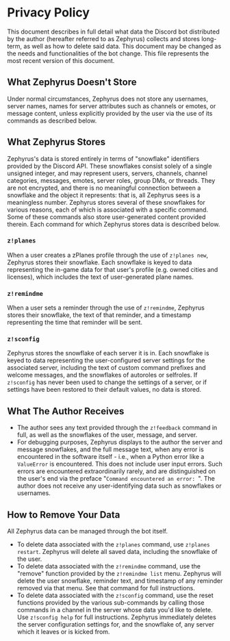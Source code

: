 # Privacy Policy
This document describes in full detail what data the Discord bot distributed by the author (hereafter referred to as Zephyrus) collects and stores long-term, as well as how to delete said data.
This document may be changed as the needs and functionalities of the bot change. This file represents the most recent version of this document.
## What Zephyrus Doesn't Store
Under normal circumstances, Zephyrus does not store any usernames, server names, names for server attributes such as channels or emotes, or message content, unless explicitly provided by the user via the use of its commands as described below.
## What Zephyrus Stores
Zephyrus's data is stored entirely in terms of "snowflake" identifiers provided by the Discord API. These snowflakes consist solely of a single unsigned integer, and may represent users, servers, channels, channel categories, messages, emotes, server roles, group DMs, or threads. They are not encrypted, and there is no meaningful connection between a snowflake and the object it represents: that is, all Zephyrus sees is a meaningless number.
Zephyrus stores several of these snowflakes for various reasons, each of which is associated with a specific command. Some of these commands also store user-generated content provided therein. Each command for which Zephyrus stores data is described below.
### `z!planes`
When a user creates a zPlanes profile through the use of `z!planes new`, Zephyrus stores their snowflake. Each snowflake is keyed to data representing the in-game data for that user's profile (e.g. owned cities and licenses), which includes the text of user-generated plane names.
### `z!remindme`
When a user sets a reminder through the use of `z!remindme`, Zephyrus stores their snowflake, the text of that reminder, and a timestamp representing the time that reminder will be sent.
### `z!sconfig`
Zephyrus stores the snowflake of each server it is in. Each snowflake is keyed to data representing the user-configured server settings for the associated server, including the text of custom command prefixes and welcome messages, and the snowflakes of autoroles or selfroles. If `z!sconfig` has never been used to change the settings of a server, or if settings have been restored to their default values, no data is stored.
## What The Author Receives
* The author sees any text provided through the `z!feedback` command in full, as well as the snowflakes of the user, message, and server.
* For debugging purposes, Zephyrus displays to the author the server and message snowflakes, and the full message text, when any error is encountered in the software itself - i.e., when a Python error like a `ValueError` is encountered. This does not include user input errors. Such errors are encountered extraordinarily rarely, and are distinguished on the user's end via the preface "`Command encountered an error: `". The author does not receive any user-identifying data such as snowflakes or usernames.
## How to Remove Your Data
All Zephyrus data can be managed through the bot itself.
* To delete data associated with the `z!planes` command, use `z!planes restart`. Zephyrus will delete all saved data, including the snowflake of the user.
* To delete data associated with the `z!remindme` command, use the "remove" function provided by the `z!remindme list` menu. Zephyrus will delete the user snowflake, reminder text, and timestamp of any reminder removed via that menu. See that command for full instructions.
* To delete data associated with the `z!sconfig` command, use the reset functions provided by the various sub-commands by calling those commands in a channel in the server whose data you'd like to delete. Use `z!sconfig help` for full instructions. Zephyrus immediately deletes the server configuration settings for, and the snowflake of, any server which it leaves or is kicked from.
